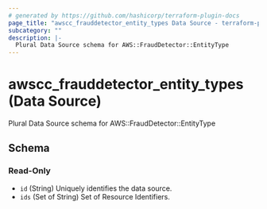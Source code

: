 ```yaml
---
# generated by https://github.com/hashicorp/terraform-plugin-docs
page_title: "awscc_frauddetector_entity_types Data Source - terraform-provider-awscc"
subcategory: ""
description: |-
  Plural Data Source schema for AWS::FraudDetector::EntityType
---
```


# awscc_frauddetector_entity_types (Data Source)

Plural Data Source schema for AWS::FraudDetector::EntityType



<!-- schema generated by tfplugindocs -->
## Schema

### Read-Only

- `id` (String) Uniquely identifies the data source.
- `ids` (Set of String) Set of Resource Identifiers.
